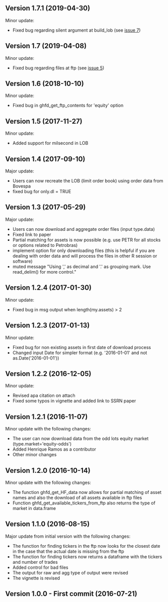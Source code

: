 ## Version 1.7.1 (2019-04-30)

Minor update:

* Fixed bug regarding silent argument at build_lob (see [issue 7](https://github.com/msperlin/GetHFData/issues/7))


## Version 1.7 (2019-04-08)

Minor update:

* Fixed bug regarding files at ftp (see [issue 5](https://github.com/msperlin/GetHFData/issues/5))

## Version 1.6 (2018-10-10)

Minor update:

* Fixed bug in ghfd_get_ftp_contents for 'equity' option

## Version 1.5 (2017-11-27)

Minor update:

* Added support for milsecond in LOB

## Version 1.4 (2017-09-10)

Major update:

* Users can now recreate the LOB (limit order book) using order data from Bovespa
* fixed bug for only.dl = TRUE

## Version 1.3 (2017-05-29)

Major update:

* Users can now download and aggregate order files (input type.data)
* Fixed link to paper
* Partial matching for assets is now possible (e.g. use PETR for all stocks or options related to Petrobras)
* implement option for only downloading files (this is helpful if you are dealing with order data and will process the files in other R session or software)
* muted message "Using ',' as decimal and '.' as grouping mark. Use read_delim() for more control." 

## Version 1.2.4 (2017-01-30)

Minor update:

* Fixed bug in msg output when length(my.assets) > 2

## Version 1.2.3 (2017-01-13)

Minor update:

* Fixed bug for non existing assets in first date of download process
* Changed input Date for simpler format (e.g. '2016-01-01' and not as.Date('2016-01-01'))

## Version 1.2.2 (2016-12-05)

Minor update:

* Revised apa citation on attach
* Fixed some typos in vignette and added link to SSRN paper

## Version 1.2.1 (2016-11-07)

Minor update with the following changes:

* The user can now download data from the odd lots equity market (type.market='equity-odds')
* Added Henrique Ramos as a contributor
* Other minor changes

## Version 1.2.0 (2016-10-14)

Minor update with the following changes:

* The function  ghfd_get_HF_data now allows for partial matching of asset names and also the download of all assets available in ftp files
* Function ghfd_get_available_tickers_from_ftp also returns the type of market in data.frame 

## Version 1.1.0 (2016-08-15)

Major update from initial version with the following changes:

* The function for finding tickers in the ftp now looks for the closest date in the case that the actual date is missing from the ftp
* The function for finding tickers now returns a dataframe with the tickers and number of trades
* Added control for bad files
* The output for raw and agg type of output were revised
* The vignette is revised

## Version 1.0.0 - First commit (2016-07-21)
